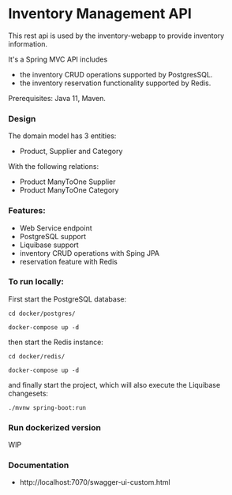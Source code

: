 # Inventory Management API

This rest api is used by the inventory-webapp to provide inventory information.

It's a Spring MVC API includes 

- the inventory CRUD operations supported by PostgresSQL.
- the inventory reservation functionality supported by Redis.  

Prerequisites: Java 11, Maven.

### Design
The domain model has 3 entities: 
- Product, Supplier and Category 

With the following relations:
- Product ManyToOne Supplier 
- Product ManyToOne Category

### Features:
- Web Service endpoint
- PostgreSQL support
- Liquibase support
- inventory CRUD operations with Sping JPA
- reservation feature with Redis  

### To run locally:
First start the PostgreSQL database:

`cd docker/postgres/`

`docker-compose up -d `  

then start the Redis instance:

`cd docker/redis/`

`docker-compose up -d ` 

and finally start the project, which will also execute the Liquibase changesets:

`./mvnw spring-boot:run`

### Run dockerized version
 WIP

### Documentation
- http://localhost:7070/swagger-ui-custom.html